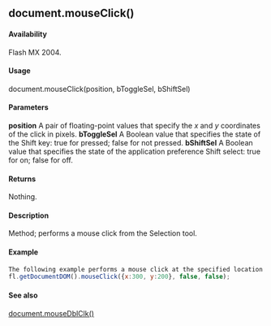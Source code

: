 ## document.mouseClick()

#### Availability

Flash MX 2004.

#### Usage

document.mouseClick(position, bToggleSel, bShiftSel)

#### Parameters

**position** A pair of floating-point values that specify the *x* and *y* coordinates of the click in pixels.
**bToggleSel** A Boolean value that specifies the state of the Shift key: true for pressed; false for not pressed.
**bShiftSel** A Boolean value that specifies the state of the application preference Shift select: true for on; false for off.

#### Returns

Nothing.

#### Description

Method; performs a mouse click from the Selection tool.

#### Example

```javascript
The following example performs a mouse click at the specified location:
fl.getDocumentDOM().mouseClick({x:300, y:200}, false, false);

```
#### See also

[document.mouseDblClk()](../Document_object/docum140.md)

<span id="document.mouseDblClk()" class="anchor"></span>
